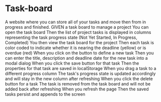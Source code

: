 # Task-board
A website where you can store all of your tasks and move then from in progress and finished.
GIVEN a task board to manage a project
You can open the task board
Then the list of project tasks is displayed in columns representing the task progress state (Not Yet Started, In Progress, Completed)
You then view the task board for the project
Then each task is color coded to indicate whether it is nearing the deadline (yellow) or is overdue (red)
When you click on the button to define a new task
Then you can enter the title, description and deadline date for the new task into a modal dialog
When you click the save button for that task
Then the properties for that task are saved in localStorage
When you drag a task to a different progress column
The task's progress state is updated accordingly and will stay in the new column after refreshing
When you click the delete button for a task
The task is removed from the task board and will not be added back after refreshing
When you refresh the page
Then the saved tasks persist and appends to the screen